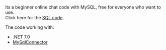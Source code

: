 Its a beginner online chat code with MySQL, free for everyone who want to use. <br>
Click here for the [SQL code](https://github.com/Snewkovits/NetChat/blob/master/NetChat/Utils/MySQL.cs).

The code working with:
- .NET 7.0
- [MySqlConnector](https://mysqlconnector.net/)
